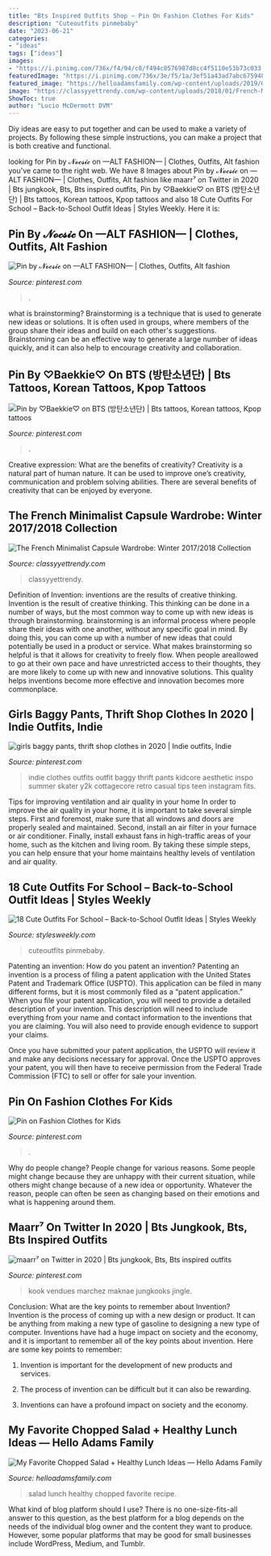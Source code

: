```yaml
---
title: "Bts Inspired Outfits Shop ~ Pin On Fashion Clothes For Kids"
description: "Cuteoutfits pinmebaby"
date: "2023-06-21"
categories:
- "ideas"
tags: ["ideas"]
images:
- "https://i.pinimg.com/736x/f4/94/c8/f494c8576987d8cc4f5110e53b73c033.jpg"
featuredImage: "https://i.pinimg.com/736x/3e/f5/1a/3ef51a43ad7abc675948ae61745847d0.jpg"
featured_image: "https://helloadamsfamily.com/wp-content/uploads/2019/05/chopped-salad-recipe-2-of-6-1.jpg"
image: "https://classyyettrendy.com/wp-content/uploads/2018/01/French-Minimalist-CW-Winter-2018-eBook-Cover.png"
ShowToc: true
author: "Lucio McDermott DVM"
---
```



Diy ideas are easy to put together and can be used to make a variety of projects. By following these simple instructions, you can make a project that is both creative and functional.

	

		
looking for Pin by 𝓝𝓸𝓬𝓼𝓲𝓬 on —ALT FASHION— | Clothes, Outfits, Alt fashion you've came to the right web. We have 8 Images about Pin by 𝓝𝓸𝓬𝓼𝓲𝓬 on —ALT FASHION— | Clothes, Outfits, Alt fashion like maarr⁷ on Twitter in 2020 | Bts jungkook, Bts, Bts inspired outfits, Pin by ♡Baekkie♡ on BTS (방탄소년단) | Bts tattoos, Korean tattoos, Kpop tattoos and also 18 Cute Outfits For School – Back-to-School Outfit Ideas | Styles Weekly. Here it is:
		
    
## Pin By 𝓝𝓸𝓬𝓼𝓲𝓬 On —ALT FASHION— | Clothes, Outfits, Alt Fashion

<img loading=lazy src="https://i.pinimg.com/736x/f4/94/c8/f494c8576987d8cc4f5110e53b73c033.jpg" onerror="this.onerror=null;this.src='https://tse1.mm.bing.net/th?id=OIP.8tf8lXVEYKZIsvmUR6b8KwHaLH&amp;pid=15.1';" alt="Pin by 𝓝𝓸𝓬𝓼𝓲𝓬 on —ALT FASHION— | Clothes, Outfits, Alt fashion">

_Source: pinterest.com_

>. 

	

what is brainstorming?
Brainstorming is a technique that is used to generate new ideas or solutions. It is often used in groups, where members of the group share their ideas and build on each other's suggestions. Brainstorming can be an effective way to generate a large number of ideas quickly, and it can also help to encourage creativity and collaboration.

    
## Pin By ♡Baekkie♡ On BTS (방탄소년단) | Bts Tattoos, Korean Tattoos, Kpop Tattoos

<img loading=lazy src="https://i.pinimg.com/736x/3e/f5/1a/3ef51a43ad7abc675948ae61745847d0.jpg" onerror="this.onerror=null;this.src='https://tse1.mm.bing.net/th?id=OIP.Njzw-1nZ5avTbNSbxaCMkAHaI1&amp;pid=15.1';" alt="Pin by ♡Baekkie♡ on BTS (방탄소년단) | Bts tattoos, Korean tattoos, Kpop tattoos">

_Source: pinterest.com_

>. 

	

Creative expression: What are the benefits of creativity?
Creativity is a natural part of human nature. It can be used to improve one’s creativity, communication and problem solving abilities. There are several benefits of creativity that can be enjoyed by everyone.

    
## The French Minimalist Capsule Wardrobe: Winter 2017/2018 Collection

<img loading=lazy src="https://classyyettrendy.com/wp-content/uploads/2018/01/French-Minimalist-CW-Winter-2018-eBook-Cover.png" onerror="this.onerror=null;this.src='https://tse4.mm.bing.net/th?id=OIP.aNCwsNdqizIyw0rhNH_gqAHaLG&amp;pid=15.1';" alt="The French Minimalist Capsule Wardrobe: Winter 2017/2018 Collection">

_Source: classyyettrendy.com_

>classyyettrendy. 

	

Definition of Invention: inventions are the results of creative thinking.
Invention is the result of creative thinking. This thinking can be done in a number of ways, but the most common way to come up with new ideas is through brainstorming. brainstorming is an informal process where people share their ideas with one another, without any specific goal in mind. By doing this, you can come up with a number of new ideas that could potentially be used in a product or service.
What makes brainstorming so helpful is that it allows for creativity to freely flow. When people areallowed to go at their own pace and have unrestricted access to their thoughts, they are more likely to come up with new and innovative solutions. This quality helps inventions become more effective and innovation becomes more commonplace.

    
## Girls Baggy Pants, Thrift Shop Clothes In 2020 | Indie Outfits, Indie

<img loading=lazy src="https://i.pinimg.com/736x/e9/17/8c/e9178cdd4302e5ce6d0d112b42722f38.jpg" onerror="this.onerror=null;this.src='https://tse2.mm.bing.net/th?id=OIP.g1ZPTmoOJsfax1nR-K_CngAAAA&amp;pid=15.1';" alt="girls baggy pants, thrift shop clothes in 2020 | Indie outfits, Indie">

_Source: pinterest.com_

>indie clothes outfits outfit baggy thrift pants kidcore aesthetic inspo summer skater y2k cottagecore retro casual tips teen instagram fits. 

	

Tips for improving ventilation and air quality in your home
In order to improve the air quality in your home, it is important to take several simple steps. First and foremost, make sure that all windows and doors are properly sealed and maintained. Second, install an air filter in your furnace or air conditioner. Finally, install exhaust fans in high-traffic areas of your home, such as the kitchen and living room. By taking these simple steps, you can help ensure that your home maintains healthy levels of ventilation and air quality.

    
## 18 Cute Outfits For School – Back-to-School Outfit Ideas | Styles Weekly

<img loading=lazy src="http://stylesweekly.com/wp-content/uploads/2017/01/cute-outfits-for-school-back-to-school-outfit-ideas-6.jpg" onerror="this.onerror=null;this.src='https://tse4.mm.bing.net/th?id=OIP._y3uj-IS0I2h4VPJvaCdDwHaGH&amp;pid=15.1';" alt="18 Cute Outfits For School – Back-to-School Outfit Ideas | Styles Weekly">

_Source: stylesweekly.com_

>cuteoutfits pinmebaby. 

	

Patenting an invention: How do you patent an invention?
Patenting an invention is a process of filing a patent application with the United States Patent and Trademark Office (USPTO). This application can be filed in many different forms, but it is most commonly filed as a “patent application.”
When you file your patent application, you will need to provide a detailed description of your invention. This description will need to include everything from your name and contact information to the inventions that you are claiming. You will also need to provide enough evidence to support your claims.

Once you have submitted your patent application, the USPTO will review it and make any decisions necessary for approval. Once the USPTO approves your patent, you will then have to receive permission from the Federal Trade Commission (FTC) to sell or offer for sale your invention.

    
## Pin On Fashion Clothes For Kids

<img loading=lazy src="https://i.pinimg.com/736x/c9/4b/00/c94b0086f003f09e63c4dff988729c26.jpg" onerror="this.onerror=null;this.src='https://tse1.mm.bing.net/th?id=OIP.4euAM5pkAqVlso0ifFnclwHaLH&amp;pid=15.1';" alt="Pin on Fashion Clothes for Kids">

_Source: pinterest.com_

>. 

	

Why do people change?
People change for various reasons. Some people might change because they are unhappy with their current situation, while others might change because of a new idea or opportunity. Whatever the reason, people can often be seen as changing based on their emotions and what is happening around them.

    
## Maarr⁷ On Twitter In 2020 | Bts Jungkook, Bts, Bts Inspired Outfits

<img loading=lazy src="https://i.pinimg.com/736x/d1/fc/c6/d1fcc6538d15b399f40a3946f25d23c7.jpg" onerror="this.onerror=null;this.src='https://tse4.mm.bing.net/th?id=OIP.YNBIO1INh0DxzZvxzYApkAHaMz&amp;pid=15.1';" alt="maarr⁷ on Twitter in 2020 | Bts jungkook, Bts, Bts inspired outfits">

_Source: pinterest.com_

>kook vendues marchez maknae jungkooks jingle. 

	

Conclusion: What are the key points to remember about Invention?
Invention is the process of coming up with a new design or product. It can be anything from making a new type of gasoline to designing a new type of computer. Inventions have had a huge impact on society and the economy, and it is important to remember all of the key points about invention. Here are some key points to remember:
1) Invention is important for the development of new products and services.

2) The process of invention can be difficult but it can also be rewarding.

3) Inventions can have a profound impact on society and the economy.

    
## My Favorite Chopped Salad + Healthy Lunch Ideas — Hello Adams Family

<img loading=lazy src="https://helloadamsfamily.com/wp-content/uploads/2019/05/chopped-salad-recipe-2-of-6-1.jpg" onerror="this.onerror=null;this.src='https://tse2.mm.bing.net/th?id=OIP.nJSEOg5BLwRCVhybxMzm9gHaLG&amp;pid=15.1';" alt="My Favorite Chopped Salad + Healthy Lunch Ideas — Hello Adams Family">

_Source: helloadamsfamily.com_

>salad lunch healthy chopped favorite recipe. 

	

What kind of blog platform should I use?
There is no one-size-fits-all answer to this question, as the best platform for a blog depends on the needs of the individual blog owner and the content they want to produce. However, some popular platforms that may be good for small businesses include WordPress, Medium, and Tumblr.

